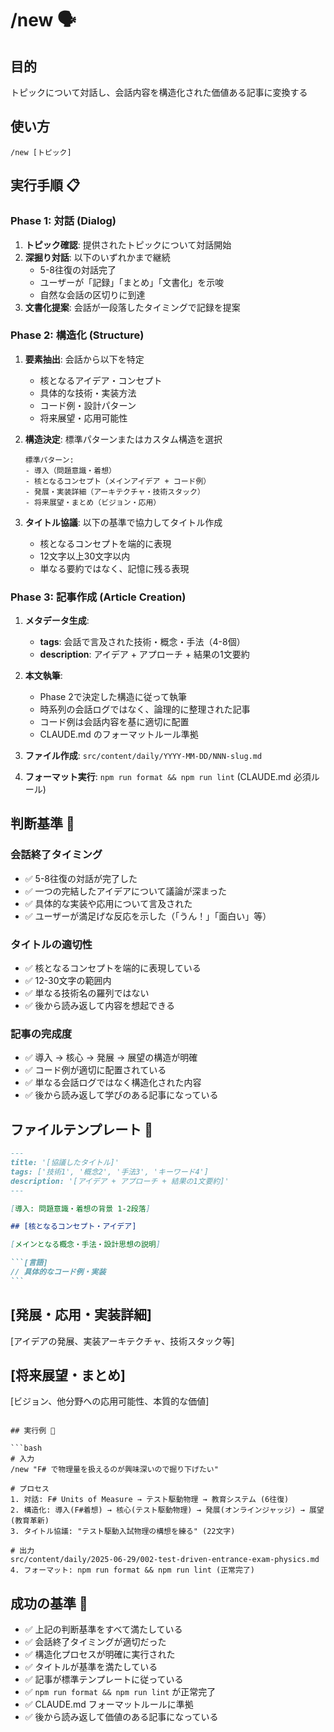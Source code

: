 # /new 🗣️

## 目的

トピックについて対話し、会話内容を構造化された価値ある記事に変換する

## 使い方

`/new [トピック]`

## 実行手順 📋

### Phase 1: 対話 (Dialog)

1. **トピック確認**: 提供されたトピックについて対話開始
2. **深掘り対話**: 以下のいずれかまで継続
   - 5-8往復の対話完了
   - ユーザーが「記録」「まとめ」「文書化」を示唆
   - 自然な会話の区切りに到達
3. **文書化提案**: 会話が一段落したタイミングで記録を提案

### Phase 2: 構造化 (Structure)

1. **要素抽出**: 会話から以下を特定

   - 核となるアイデア・コンセプト
   - 具体的な技術・実装方法
   - コード例・設計パターン
   - 将来展望・応用可能性

2. **構造決定**: 標準パターンまたはカスタム構造を選択

   ```
   標準パターン:
   - 導入（問題意識・着想）
   - 核となるコンセプト（メインアイデア + コード例）
   - 発展・実装詳細（アーキテクチャ・技術スタック）
   - 将来展望・まとめ（ビジョン・応用）
   ```

3. **タイトル協議**: 以下の基準で協力してタイトル作成
   - 核となるコンセプトを端的に表現
   - 12文字以上30文字以内
   - 単なる要約ではなく、記憶に残る表現

### Phase 3: 記事作成 (Article Creation)

1. **メタデータ生成**:

   - **tags**: 会話で言及された技術・概念・手法（4-8個）
   - **description**: アイデア + アプローチ + 結果の1文要約

2. **本文執筆**:

   - Phase 2で決定した構造に従って執筆
   - 時系列の会話ログではなく、論理的に整理された記事
   - コード例は会話内容を基に適切に配置
   - CLAUDE.md のフォーマットルール準拠

3. **ファイル作成**: `src/content/daily/YYYY-MM-DD/NNN-slug.md`

4. **フォーマット実行**: `npm run format && npm run lint` (CLAUDE.md 必須ルール)

## 判断基準 🎯

### 会話終了タイミング

- ✅ 5-8往復の対話が完了した
- ✅ 一つの完結したアイデアについて議論が深まった
- ✅ 具体的な実装や応用について言及された
- ✅ ユーザーが満足げな反応を示した（「うん！」「面白い」等）

### タイトルの適切性

- ✅ 核となるコンセプトを端的に表現している
- ✅ 12-30文字の範囲内
- ✅ 単なる技術名の羅列ではない
- ✅ 後から読み返して内容を想起できる

### 記事の完成度

- ✅ 導入 → 核心 → 発展 → 展望の構造が明確
- ✅ コード例が適切に配置されている
- ✅ 単なる会話ログではなく構造化された内容
- ✅ 後から読み返して学びのある記事になっている

## ファイルテンプレート 📄

````markdown
---
title: '[協議したタイトル]'
tags: ['技術1', '概念2', '手法3', 'キーワード4']
description: '[アイデア + アプローチ + 結果の1文要約]'
---

[導入: 問題意識・着想の背景 1-2段落]

## [核となるコンセプト・アイデア]

[メインとなる概念・手法・設計思想の説明]

```[言語]
// 具体的なコード例・実装
```
````

## [発展・応用・実装詳細]

[アイデアの発展、実装アーキテクチャ、技術スタック等]

## [将来展望・まとめ]

[ビジョン、他分野への応用可能性、本質的な価値]

````

## 実行例 💫

```bash
# 入力
/new "F# で物理量を扱えるのが興味深いので掘り下げたい"

# プロセス
1. 対話: F# Units of Measure → テスト駆動物理 → 教育システム (6往復)
2. 構造化: 導入(F#着想) → 核心(テスト駆動物理) → 発展(オンラインジャッジ) → 展望(教育革新)
3. タイトル協議: "テスト駆動入試物理の構想を練る" (22文字)

# 出力
src/content/daily/2025-06-29/002-test-driven-entrance-exam-physics.md
4. フォーマット: npm run format && npm run lint (正常完了)
````

## 成功の基準 🎯

- ✅ 上記の判断基準をすべて満たしている
- ✅ 会話終了タイミングが適切だった
- ✅ 構造化プロセスが明確に実行された
- ✅ タイトルが基準を満たしている
- ✅ 記事が標準テンプレートに従っている
- ✅ `npm run format && npm run lint` が正常完了
- ✅ CLAUDE.md フォーマットルールに準拠
- ✅ 後から読み返して価値のある記事になっている
